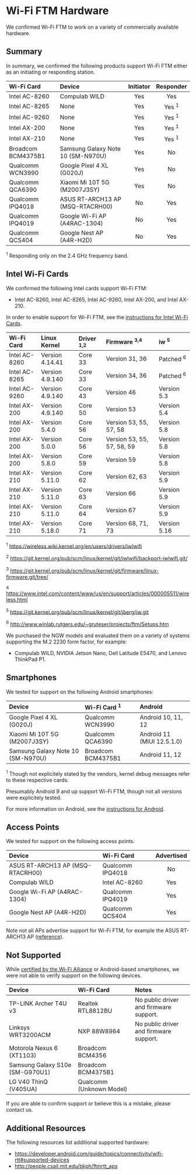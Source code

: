 # Wi-Fi FTM Hardware

We confirmed Wi-Fi FTM to work on a variety of commercially available hardware.

## Summary

In summary, we confirmed the following products support Wi-Fi FTM either as an initiating or responding station.

| Wi-Fi Card | Device | Initiator | Responder |
| :--- | :--- | :---: | :---: |
| Intel AC-8260 | Compulab WILD | Yes | Yes |
| Intel AC-8265 | None | Yes | Yes <sup>1 |
| Intel AC-9260 | None | Yes | Yes <sup>1 |
| Intel AX-200 | None | Yes | Yes <sup>1 |
| Intel AX-210 | None | Yes | Yes <sup>1 |
| Broadcom BCM4375B1 | Samsung Galaxy Note 10 (SM-N970U) | Yes | No |
| Qualcomm WCN3990 | Google Pixel 4 XL (G020J) | Yes | No |
| Qualcomm QCA6390 | Xiaomi Mi 10T 5G (M2007J3SY) | Yes | No |
| Qualcomm IPQ4018 | ASUS RT-ARCH13 AP (MSQ-RTACRH00) | No  | Yes |
| Qualcomm IPQ4019 | Google Wi-Fi AP (A4RAC-1304) | No | Yes |
| Qualcomm QCS404 | Google Nest AP (A4R-H2D) | No | Yes |

<sup>1</sup> Responding only on the 2.4 GHz frequency band.

## Intel Wi-Fi Cards

We confirmed the following Intel cards support Wi-Fi FTM:
- Intel AC-8260, Intel AC-8265, Intel AC-9260, Intel AX-200, and Intel AX-210.

In order to enable support for Wi-Fi FTM, see the [instructions for Intel Wi-Fi Cards](setup/INTEL.md). 

| Wi-Fi Card | Linux Kernel | Driver <sup>1,2 | Firmware <sup>3,4 | iw <sup>5 |
| :--- | :--- | :--- | :--- | :--- |
| Intel AC-8260 | Version 4.14.41 | Core 33 | Version 31, 36 | Patched <sup>6 |
| Intel AC-8265 | Version 4.9.140 | Core 33 | Version 34, 36 | Patched <sup>6 |
| Intel AC-9260 | Version 4.9.140 | Core 43 | Version 46 | Version 5.3 |
| Intel AX-200 | Version 4.9.140 | Core 50 | Version 53 | Version 5.4 |
| Intel AX-200 | Version 5.4.0 | Core 56 | Version 53, 55, 57, 58 | Version 5.8 |
| Intel AX-200 | Version 5.0.0 | Core 56 | Version 53, 55, 57, 58, 59 | Version 5.8 |
| Intel AX-200 | Version 5.8.0 | Core 59 | Version 59 | Version 5.8 |
| Intel AX-210 | Version 5.11.0 | Core 62 | Version 62, 63 | Version 5.9 |
| Intel AX-210 | Version 5.11.0 | Core 63 | Version 66 | Version 5.9 |
| Intel AX-210 | Version 5.11.0 | Core 64 | Version 67 | Version 5.9 |
| Intel AX-210 | Version 5.18.0 | Core 71 | Version 68, 71, 73 | Version 5.16 |

<sup>1</sup> https://wireless.wiki.kernel.org/en/users/drivers/iwlwifi

<sup>2</sup> https://git.kernel.org/pub/scm/linux/kernel/git/iwlwifi/backport-iwlwifi.git/

<sup>3</sup> https://git.kernel.org/pub/scm/linux/kernel/git/firmware/linux-firmware.git/tree/

<sup>4</sup> https://www.intel.com/content/www/us/en/support/articles/000005511/wireless.html

<sup>5</sup> https://git.kernel.org/pub/scm/linux/kernel/git/jberg/iw.git

<sup>6</sup> http://www.winlab.rutgers.edu/~gruteser/projects/ftm/Setups.htm

We purchased the NGW models and evaluated them on a variety of systems supporting the M.2 2230 form factor, for example:
- Compulab WILD, NVIDIA Jetson Nano, Dell Latitude E5470, and Lenovo ThinkPad P1.
  
## Smartphones

We tested for support on the following Android smartphones:

| Device | Wi-Fi Card <sup>1 | Android |
| :--- | :--- | :--- |
| Google Pixel 4 XL (G020J) | Qualcomm WCN3990 | Android 10, 11, 12 |
| Xiaomi Mi 10T 5G (M2007J3SY) | Qualcomm QCA6390 | Android 11 (MIUI 12.5.1.0) |
| Samsung Galaxy Note 10 (SM-N970U) | Broadcom BCM4375B1 | Android 11, 12 |

<sup>1</sup> Though not explicitely stated by the vendors, kernel debug messages refer to these respective cards.

Presumably Android 9 and up support Wi-Fi FTM, though not all versions were explicitely tested.

For more information on Android, see the [instructions for Android](setup/ANDROID.md).

## Access Points

We tested for support on the following access points.
  
| Device | Wi-Fi Card | Advertised |
| :--- | :--- | :---: |
| ASUS RT-ARCH13 AP (MSQ-RTACRH00) | Qualcomm IPQ4018 | No |
| Compulab WILD | Intel AC-8260 | Yes |
| Google Wi-Fi AP (A4RAC-1304) | Qualcomm IPQ4019 | Yes |
| Google Nest AP (A4R-H2D) | Qualcomm QCS404 | Yes |

Note not all APs advertise support for Wi-Fi FTM, for example the ASUS RT-ARCH13 AP ([reference](http://people.csail.mit.edu/bkph/ftmrtt_aps)).

## Not Supported
  
While [certified by the Wi-Fi Alliance](https://www.wi-fi.org/product-finder-results?sort_by=default&sort_order=desc&certifications=540) or Android-based smartphones, we were not able to verify support on the following devices.

| Device | Wi-Fi Card | Notes |
| :--- | :--- | :--- |
| TP-LINK Archer T4U v3 | Realtek RTL8812BU | No public driver and firmware support. |
| Linksys WRT3200ACM | NXP 88W8964 | No public driver and firmware support. |
| Motorola Nexus 6 (XT1103) | Broadcom BCM4356 | |
| Samsung Galaxy S10e (SM-G970U1) | Broadcom BCM4375B1 | |
| LG V40 ThinQ (V405UA) | Qualcomm (Unknown Model) | |

If you are able to confirm support or believe this is a mistake, please contact us.

## Additional Resources
The following resources list additional supported hardware:
- https://developer.android.com/guide/topics/connectivity/wifi-rtt#supported-devices
- http://people.csail.mit.edu/bkph/ftmrtt_aps
